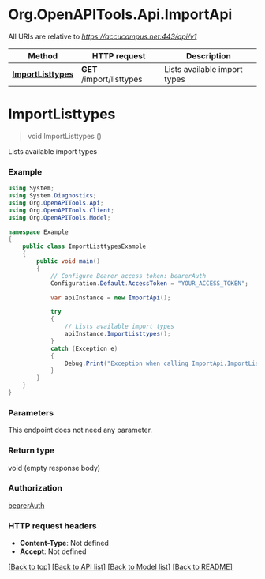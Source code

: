 # Org.OpenAPITools.Api.ImportApi

All URIs are relative to *https://accucampus.net:443/api/v1*

Method | HTTP request | Description
------------- | ------------- | -------------
[**ImportListtypes**](ImportApi.md#importlisttypes) | **GET** /import/listtypes | Lists available import types


<a name="importlisttypes"></a>
# **ImportListtypes**
> void ImportListtypes ()

Lists available import types

### Example
```csharp
using System;
using System.Diagnostics;
using Org.OpenAPITools.Api;
using Org.OpenAPITools.Client;
using Org.OpenAPITools.Model;

namespace Example
{
    public class ImportListtypesExample
    {
        public void main()
        {
            // Configure Bearer access token: bearerAuth
            Configuration.Default.AccessToken = "YOUR_ACCESS_TOKEN";

            var apiInstance = new ImportApi();

            try
            {
                // Lists available import types
                apiInstance.ImportListtypes();
            }
            catch (Exception e)
            {
                Debug.Print("Exception when calling ImportApi.ImportListtypes: " + e.Message );
            }
        }
    }
}
```

### Parameters
This endpoint does not need any parameter.

### Return type

void (empty response body)

### Authorization

[bearerAuth](../README.md#bearerAuth)

### HTTP request headers

 - **Content-Type**: Not defined
 - **Accept**: Not defined

[[Back to top]](#) [[Back to API list]](../README.md#documentation-for-api-endpoints) [[Back to Model list]](../README.md#documentation-for-models) [[Back to README]](../README.md)

